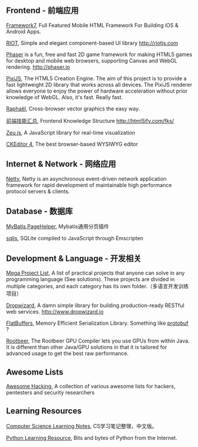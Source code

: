 ## Frontend - 前端应用

[Framework7](https://github.com/nolimits4web/Framework7), Full Featured Mobile HTML Framework For Building iOS & Android Apps.

[RIOT](https://github.com/riot/riot), Simple and elegant component-based UI library http://riotjs.com

[Phaser](https://github.com/photonstorm/phaser) is a fun, free and fast 2D game framework for making HTML5 games for desktop and mobile web browsers, supporting Canvas and WebGL rendering. http://phaser.io

[PixiJS](https://github.com/pixijs/pixi.js), The HTML5 Creation Engine. The aim of this project is to provide a fast lightweight 2D library that works across all devices. The PixiJS renderer allows everyone to enjoy the power of hardware acceleration without prior knowledge of WebGL. Also, it's fast. Really fast.

[Raphaël](https://github.com/DmitryBaranovskiy/raphael), Cross-browser vector graphics the easy way.

[前端技能汇总](https://github.com/JacksonTian/fks), Frontend Knowledge Structure http://html5ify.com/fks/

[Zeu.js](https://github.com/shzlw/zeu), A JavaScript library for real-time visualization 

[CKEditor 4](https://github.com/ckeditor/ckeditor-dev), The best browser-based WYSIWYG editor

## Internet & Network - 网络应用

[Netty](https://github.com/netty/netty), Netty is an asynchronous event-driven network application framework for rapid development of maintainable high performance protocol servers & clients.

## Database - 数据库

[MyBatis PageHelper](https://github.com/pagehelper/Mybatis-PageHelper), Mybatis通用分页插件 

[sqljs](https://github.com/kripken/sql.js), SQLite compiled to JavaScript through Emscripten 

## Development & Language - 开发相关

[Mega Project List](https://github.com/karan/Projects), A list of practical projects that anyone can solve in any programming language (See solutions). These projects are divided in multiple categories, and each category has its own folder.（多语言开发训练项目）

[Dropwizard](https://github.com/dropwizard/dropwizard), A damn simple library for building production-ready RESTful web services. http://www.dropwizard.io

[FlatBuffers](https://github.com/google/flatbuffers), Memory Efficient Serialization Library. Something like [protobuf](https://github.com/google/protobuf) ?

[Rootbeer](https://github.com/pcpratts/rootbeer1), The Rootbeer GPU Compiler lets you use GPUs from within Java. It is different than other Java/GPU solutions in that it is tailored for advanced usage to get the best raw performance.

## Awesome Lists
[Awesome Hacking](https://github.com/Hack-with-Github/Awesome-Hacking), A collection of various awesome lists for hackers, pentesters and security researchers 

## Learning Resources
[Computer Science Learning Notes](https://github.com/CyC2018/CS-Notes), CS学习笔记整理，中文版。

[Python Learning Resource](https://github.com/kirang89/pycrumbs), Bits and bytes of Python from the Internet.
